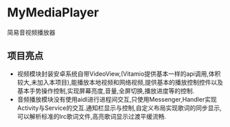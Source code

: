# MyMediaPlayer
简易音视频播放器
## 项目亮点
* 视频模块封装安卓系统自带VideoView,(Vitamio提供基本一样的api调用,体积较大,未加入本项目),能播放本地视频和网络视频,提供基本的播放控制控件以及基本手势操作控制,实现屏幕亮度,音量,全屏切换,播放进度等的控制.
* 音频播放模块没有使用aidl进行进程间交互,只使用Messenger,Handler实现Activity与Service的交互.通知栏显示与控制,自定义布局实现歌词的同步显示,可以解析标准的lrc歌词文件,高亮歌词显示过渡平缓流畅.
